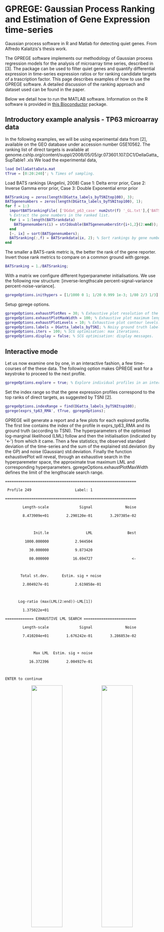 
GPREGE: Gaussian Process Ranking and Estimation of Gene Expression time-series
======

Gaussian process software in R and Matlab for detecting quiet genes. From Alfredo Kalaitzis's thesis work.

The GPREGE software implements our methodology of Gaussian process regression models for the analysis of microarray time series, described in [3]. The package can be used to filter quiet genes and quantify differential expression in time-series expression ratios or for ranking candidate targets of a trascription factor. This page describes examples of how to use the GPREGE software. A detailed discussion of the ranking approach and dataset used can be found in the paper. 

Below we detail how to run the MATLAB software. Information on the R software is provided in <a href="http://www.bioconductor.org/packages/devel/bioc/html/gprege.html">this Bioconductor</a> package.

Introductory example analysis - TP63 microarray data
---

In the following examples, we will be using experimental data from [2], available on the GEO database under accession number GSE10562. The ranking list of direct targets is available at genome.cshlp.org/content/suppl/2008/05/05/gr.073601.107.DC1/DellaGatta_SupTable1 .xls We load the experimental data,

```matlab
load DellaGattaData.mat 
tTrue = [0:20:240]'; % Times of sampling. 
```

Load BATS rankings (Angelini, 2008) Case 1: Delta error prior, Case 2: Inverse Gamma error prior, Case 3: Double Exponential error prior

```matlab
BATSranking = zeros(length(DGatta_labels_byTSNItop100), 3);
BATSgenenumbers = zeros(length(DGatta_labels_byTSNItop100), 1);
for f = 1:3
  importBATSrankingFile( ['DGdat_p63_case' num2str(f) '_GL.txt'],{'BATSrankdata','BATSgenenumbersStr'});
  % Extract the gene numbers in the ranked list.
  for i = 1:length(BATSrankdata)
    BATSgenenumbers(i) = str2double(BATSgenenumbersStr{i+1,2}(2:end));
  end
  [~, ix] = sort(BATSgenenumbers);
  BATSranking(:,f) = BATSrankdata(ix, 2); % Sort rankings by gene numbers.
end
```

The smaller a BATS-rank metric is, the better the rank of the gene reporter. Invert those rank metrics to compare on a common ground with gprege.

```matlab
BATSranking = 1./BATSranking;
```

With a matrix we configure different hyperparameter initialisations. We use the following row structure: [inverse-lengthscale percent-signal-variance percent-noise-variance].

```matlab
gpregeOptions.inithypers = [1/1000 0 1; 1/20 0.999 1e-3; 1/80 2/3 1/3]; 
```

Setup gprege options.

```matlab
gpregeOptions.exhaustPlotRes = 30; % Exhaustive plot resolution of the LML function.
gpregeOptions.exhaustPlotMaxWidth = 100; % Exhaustive plot maximum lengthscale.
gpregeOptions.exhaustPlotLevels = 10; % Exhaustive plot contour levels.
gpregeOptions.labels = DGatta_labels_byTSNI; % Noisy ground truth labels (which genes are in the top 786 ranks of the TSNI ranking).
gpregeOptions.iters = 100; % SCG optimisation: max iterations. 
gpregeOptions.display = false; % SCG optimisation: display messages.
```
Interactive mode
---

Let us now examine one by one, in an interactive fashion, a few time-courses of the these data. The following option makes GPREGE wait for a keystroke to proceed to the next profile.

```matlab
gpregeOptions.explore = true; % Explore individual profiles in an interactive fashion. 
```

Set the index range so that the gene expression profiles correspond to the top ranks of direct targets, as suggested by TSNI [2].

```matlab
gpregeOptions.indexRange = find(DGatta_labels_byTSNItop100);
gprege(exprs_tp63_RMA', tTrue, gpregeOptions); 
```

GPREGE will generate a report and a few plots for each explored profile. The first line contains the index of the profile in exprs_tp63_RMA and its ground truth (according to TSNI).
The hyperparameters of the optimised log-marginal likelihood (LML) follow and then the initialisation (indicated by '<-') from which it came.
Then a few statistics; the observed standard deviation of the time-series and the sum of the explained std.deviation (by the GP) and noise (Gaussian) std.deviation.
Finally the function exhaustivePlot will reveal, through an exhaustive search in the hyperparemeter space, the approximate true maximum LML and corresponding hyperparameters. gpregeOptions.exhaustPlotMaxWidth defines the limit of the lengthscale search range.


```
============================================================

 Profile 249					Label: 1

============================================================

        Length-scale              Signal               Noise

        8.473909e+01        2.290120e-01        3.297385e-02



             Init.le                 LML                Best

         1000.000000            2.944504                    

           30.000000            9.873420                    

           80.000000           16.694727                  <-



       Total st.dev.	  Estim. sig + noise

        2.004927e-01	        2.619858e-01



      Log-ratio (max(LML(2:end))-LML[1])

        1.375022e+01

============= EXHAUSTIVE LML SEARCH ========================

        Length-scale              Signal               Noise

        7.410204e+01        1.676242e-01        3.286853e-02



             Max LML  Estim. sig + noise

           16.372396        2.004927e-01



ENTER to continue
```
  
<p><center>
<img src="html/gpPlot1.png" width ="45%"> <img src="html/exhaustivePlot1.png" width ="45%">
<br>
Proﬁle #249.<br>
<b>Left:</b> GP ﬁt with different initialisations on proﬁle #249.
<b>Top-right:</b> Log-marginal likelihood (LML) contour.<br>
<b>Bottom-right:</b> GP ﬁt with maximum LML hyperparameters from the exhaustive search.
</center>


```
============================================================

 Profile 370					Label: 1

============================================================

        Length-scale              Signal               Noise

        1.853874e+02        3.766069e-01        1.049200e-01



             Init.le                 LML                Best

         1000.000000            0.245622                    

           30.000000            2.470319                    

           80.000000            6.371275                  <-



       Total st.dev.	  Estim. sig + noise

        2.467521e-01	        4.815269e-01



      Log-ratio (max(LML(2:end))-LML[1])

        6.125653e+00

============= EXHAUSTIVE LML SEARCH ========================

        Length-scale              Signal               Noise

        6.191837e+01        1.510173e-01        9.573479e-02



             Max LML  Estim. sig + noise

            5.075967        2.467521e-01



ENTER to continue
```
  
<p><center>
<img src="html/gpPlot1.png" width ="45%"> <img src="html/exhaustivePlot1.png" width ="45%">
<br>
Proﬁle #370.<br>
</center>


Ranking differential genes
---

Now we demonstrate bulk ranking of differential expression on the full dataset. Later we evaluate the results from the bulk ranking. Total computation time was approximately 30 minutes on a desktop running Ubuntu 10.04 with a dual-core CPU at 2.8 GHz and 3.2 GiB of memory.

```matlab
gpregeOptions.explore = false; % No interactive mode.
gpregeOptions.indexRange = []; % Reset index range. All profiles will be ranked. 
gpregeOutput = gprege(exprs_tp63_RMA', tTrue, gpregeOptions); 
```

Comparing against BATS [1]
---
Finally, we demonstrate compareROC, a facility for comparing the performance of GPREGE on a dataset with some other method (see figure below). In this example, we reproduce the main result presented in [3].
Specifically, we apply standard Gaussian process regression and BATS [1] on experimental gene expression data, where only the top 100 ranks of TSNI were labelled as truly differentially expressed in the noisy ground truth. From the output of each model, a ranking of differential expression is produced and assessed with ROC curves to quantify how well in accordance to the noisy ground truth each method performs. For convenience, gprege was already run on the full DellaGatta dataset and the resulting rank metrics are stored in gpregeOutput.rankingScores (see demTp63Gp1.m).

Experimental results demonstrated on the paper are slightly better than the ones presented here, because more initialisation points were used in optimising the likelihood wrt the kernel hypeparameters (gpregeOptions.inithypers) and the converged hyperparameters with the best log-marginal likelihood are always used to circumvent the non-convexity of the LML function.

The following compares GPREGE [3] to BATS [1] via ROC curves:

```
compareROC(gpregeOutput.rankingScores, DGatta_labels_byTSNItop100, BATSranking);
```
 
<p><center>
<img src="html/GPvsBATSonDGattaData.png" width ="45%">
<br>
ROC comparison on experimental data from [2].
One curve for the GP method and three for BATS, using different noise models
(subscript 'G' for Gaussian, 'T' for Student's-t and 'DE' for double exponential
marginal distributions of error), followed by the area under the corresponding
curve (AUC).

<br>
</center>

References
--

[1] C. Angelini, D. De Canditiis, M. Mutarelli, and M. Pensky. A Bayesian approach to estimation and testing in time-course microarray experiments. Stat Appl Genet Mol Biol, 6:24, 2007. 

[2] G. Della Gatta, M. Bansal, A. Ambesi-Impiombato, D. Antonini, C. Missero, and D. di Bernardo. Direct targets of the TRP63 transcription factor revealed by a combination of gene expression profiling and reverse engineering. Genome research, 18(6):939, 2008. 

[3] Alfredo A. Kalaitzis and Neil D. Lawrence. A simple approach to ranking differentially expressed gene expression time courses through Gaussian process regression. BMC Bioinformatics, 12(180), 2011. doi: 10.1186/1471-2105-12-180.
